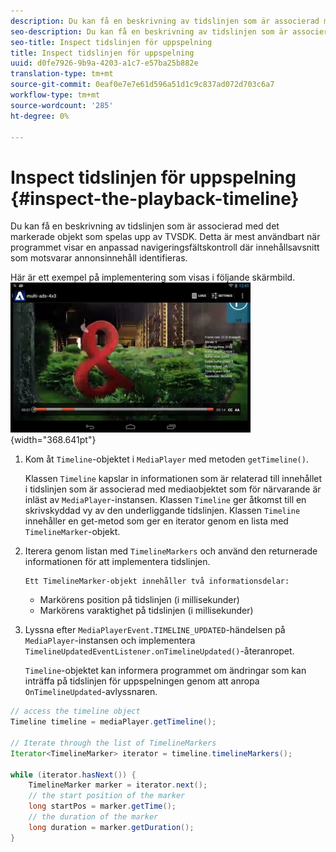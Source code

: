 ```yaml
---
description: Du kan få en beskrivning av tidslinjen som är associerad med det markerade objekt som spelas upp av TVSDK. Detta är mest användbart när programmet visar en anpassad navigeringsfältskontroll där innehållsavsnitt som motsvarar annonsinnehåll identifieras.
seo-description: Du kan få en beskrivning av tidslinjen som är associerad med det markerade objekt som spelas upp av TVSDK. Detta är mest användbart när programmet visar en anpassad navigeringsfältskontroll där innehållsavsnitt som motsvarar annonsinnehåll identifieras.
seo-title: Inspect tidslinjen för uppspelning
title: Inspect tidslinjen för uppspelning
uuid: d0fe7926-9b9a-4203-a1c7-e57ba25b882e
translation-type: tm+mt
source-git-commit: 0eaf0e7e7e61d596a51d1c9c837ad072d703c6a7
workflow-type: tm+mt
source-wordcount: '285'
ht-degree: 0%

---
```



# Inspect tidslinjen för uppspelning {#inspect-the-playback-timeline}

Du kan få en beskrivning av tidslinjen som är associerad med det markerade objekt som spelas upp av TVSDK. Detta är mest användbart när programmet visar en anpassad navigeringsfältskontroll där innehållsavsnitt som motsvarar annonsinnehåll identifieras.

Här är ett exempel på implementering som visas i följande skärmbild.  ![](assets/inspect-playback.jpg){width=&quot;368.641pt&quot;}

1. Kom åt `Timeline`-objektet i `MediaPlayer` med metoden `getTimeline()`.

   Klassen `Timeline` kapslar in informationen som är relaterad till innehållet i tidslinjen som är associerad med mediaobjektet som för närvarande är inläst av `MediaPlayer`-instansen. Klassen `Timeline` ger åtkomst till en skrivskyddad vy av den underliggande tidslinjen. Klassen `Timeline` innehåller en get-metod som ger en iterator genom en lista med `TimelineMarker`-objekt.

1. Iterera genom listan med `TimelineMarkers` och använd den returnerade informationen för att implementera tidslinjen.

       Ett TimelineMarker-objekt innehåller två informationsdelar:
   
   * Markörens position på tidslinjen (i millisekunder)
   * Markörens varaktighet på tidslinjen (i millisekunder)

1. Lyssna efter `MediaPlayerEvent.TIMELINE_UPDATED`-händelsen på `MediaPlayer`-instansen och implementera `TimelineUpdatedEventListener.onTimelineUpdated()`-återanropet.

   `Timeline`-objektet kan informera programmet om ändringar som kan inträffa på tidslinjen för uppspelningen genom att anropa `OnTimelineUpdated`-avlyssnaren.

```java
// access the timeline object 
Timeline timeline = mediaPlayer.getTimeline(); 
 
// Iterate through the list of TimelineMarkers 
Iterator<TimelineMarker> iterator = timeline.timelineMarkers(); 
 
while (iterator.hasNext()) { 
    TimelineMarker marker = iterator.next(); 
    // the start position of the marker 
    long startPos = marker.getTime(); 
    // the duration of the marker 
    long duration = marker.getDuration(); 
}
```

